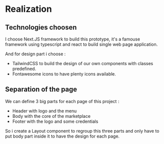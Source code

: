 # Realization

## Technologies choosen

I choose Next.JS framework to build this prototype, it's a famouse framework using typescript and react to build single web page application.

And for design part i choose :

- TailwindCSS to build the design of our own components with classes predefined.
- Fontawesome icons to have plenty icons available.

## Separation of the page

We can define 3 big parts for each page of this project :

- Header with logo and the menu
- Body with the core of the marketplace
- Footer with the logo and some credentials

So i create a Layout component to regroup this three parts and only have to put body part inside it to have the design for each page.
